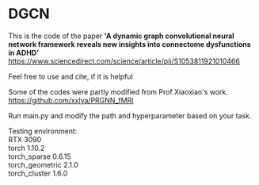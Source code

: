 # DGCN

This is the code of the paper __'A dynamic graph convolutional neural network framework reveals new insights into connectome dysfunctions in ADHD'__
https://www.sciencedirect.com/science/article/pii/S1053811921010466

Feel free to use and cite, if it is helpful

Some of the codes were partly modified from Prof Xiaoxiao's work. https://github.com/xxlya/PRGNN_fMRI

Run main.py and modify the path and hyperparameter based on your task.

Testing environment:<br />
RTX 3090<br />
torch 1.10.2<br />
torch_sparse 0.6.15<br />
torch_geometric 2.1.0<br />
torch_cluster 1.6.0
